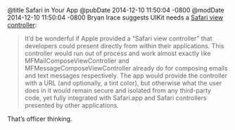@title Safari in Your App
@pubDate 2014-12-10 11:50:04 -0800
@modDate 2014-12-10 11:50:04 -0800
Bryan Irace suggests UIKit needs a <a href="http://bryan.io/post/104845880796/we-need-a-safari-view-controller">Safari view controller</a>:

>It’d be wonderful if Apple provided a “Safari view controller” that developers could present directly from within their applications. This controller would run out of process and work almost exactly like MFMailComposeViewController and MFMessageComposeViewController already do for composing emails and text messages respectively. The app would provide the controller with a URL (and optionally, a tint color), but otherwise what the user does in it would remain secure and isolated from any third-party code, yet fully integrated with Safari.app and Safari controllers presented by other applications.

That’s officer thinking.
